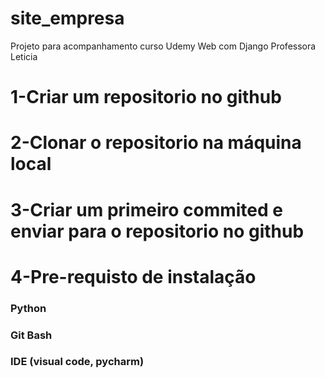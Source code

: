 # site_empresa
Projeto para acompanhamento curso Udemy  Web com Django Professora Leticia 

# 1-Criar um repositorio no github
# 2-Clonar o repositorio na máquina local
# 3-Criar um primeiro commited e enviar para o repositorio no github
# 4-Pre-requisto de instalação

### Python 
### Git Bash
### IDE (visual code, pycharm)
